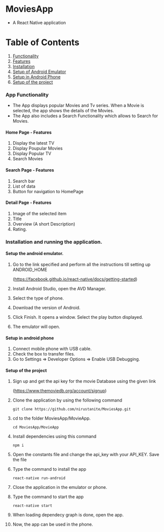# MoviesApp
  - A React Native application
  
# Table of Contents
1. [Functionality](#functionality)
2. [Features](#features)
3. [Installation](#installation)
4. [Setup of Android Emulator](#android-emulator)
5. [Setup in Android Phone](#android-phone)
6. [Setup of the project](#setup-project)

<a name="functionality"></a>
### App Functionality

- The App displays popular Movies and Tv series. When a Movie is selected, the app shows the details of the Movies.
- The App also includes a Search Functionality which allows to Search for Movies.

<a name="features"></a>
#### Home Page - Features
1. Display the latest TV
2. Display Poupular Movies
3. Display Popular TV
4. Search Movies 

#### Search Page - Features
1. Search bar 
2. List of data
3. Button for navigation to HomePage

#### Detail Page - Features
1. Image of the selected item
2. Title
3. Overview (A short Description)
4. Rating.

<a name="installation"></a>
### Installation and running the application.

<a name="android-emulator"></a>
#### Setup the android emulator.

1. Go to the link specified and perform all the instructions till setting up ANDROID_HOME
   
   (https://facebook.github.io/react-native/docs/getting-started)
   
2. Install Android Studio, open the AVD Manager.
3. Select the type of phone.
4. Download the version of Android. 
5. Click Finish. It opens a window. Select the play button displayed.
6. The emulator will open.

<a name="android-phone"></a>
#### Setup in android phone

1. Connect mobile phone with USB cable.
2. Check the box to transfer files.
3. Go to Settings => Developer Options => Enable USB Debugging.

<a name="setup-project"></a>
#### Setup of the project

1. Sign up and get the api key for the movie Database using the given link
 
   (https://www.themoviedb.org/account/signup)
   
2. Clone the application by using the following command

     ` git clone https://github.com/nirustanite/MoviesApp.git `
     
3. cd to the folder MoviesApp/MovieApp.
    
    ` cd MoviesApp/MovieApp `
    
4. Install dependencies using this command
  
     ` npm i `
  
5. Open the constants file and change the api_key with your API_KEY. Save the file

6. Type the command to install the app

      ` react-native run-android `
      
7. Close the application in the emulator or phone.

8. Type the command to start the app

      ` react-native start `
      
9. When loading dependecy graph is done, open the app.
    
10. Now, the app can be used in the phone.

     
